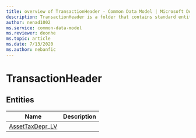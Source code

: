 ```yaml
---
title: overview of TransactionHeader - Common Data Model | Microsoft Docs
description: TransactionHeader is a folder that contains standard entities related to the Common Data Model.
author: nenad1002
ms.service: common-data-model
ms.reviewer: deonhe
ms.topic: article
ms.date: 7/13/2020
ms.author: nebanfic
---
```


# TransactionHeader


## Entities

|Name|Description|
|---|---|
|[AssetTaxDepr_LV](AssetTaxDepr_LV.md)||

